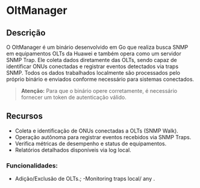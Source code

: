 # OltManager

## Descrição

O OltManager é um binário desenvolvido em Go que realiza busca SNMP em equipamentos OLTs da Huawei e também opera como um servidor SNMP Trap. Ele coleta dados diretamente das OLTs, sendo capaz de identificar ONUs conectadas e registrar eventos detectados via traps SNMP. Todos os dados trabalhados localmente são processados pelo próprio binário e enviados conforme necessário para sistemas conectados.

> **Atenção:** Para que o binário opere corretamente, é necessário fornecer um token de autenticação válido.

## Recursos

- Coleta e identificação de ONUs conectadas a OLTs (SNMP Walk).
- Operação autônoma para registrar eventos recebidos via SNMP Traps.
- Verifica métricas de desempenho e status de equipamentos.
- Relatórios detalhados disponíveis via log local.
  
### Funcionalidades:

- Adição/Exclusão de OLTs.;
-Monitoring traps local/ any . 


